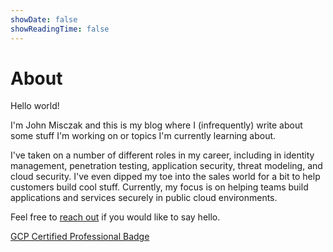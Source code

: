 ```yaml
---
showDate: false
showReadingTime: false
---
```


# About

Hello world!

I'm John Misczak and this is my blog where I (infrequently) write about some stuff I'm working on or topics I'm currently learning about. 

I've taken on a number of different roles in my career, including in identity management, penetration testing, application security, threat modeling, and cloud security. I've even dipped my toe into the sales world for a bit to help customers build cool stuff. Currently, my focus is on helping teams build applications and services securely in public cloud environments.

Feel free to <a href="/contact">reach out</a> if you would like to say hello.

[GCP Certified Professional Badge](images/gcpcert.png)